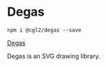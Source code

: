 # Degas

`npm i @cgl2/degas --save`

[Degas](https://s3.amazonaws.com/cgldemo/degas/degas-logo.jpg)

Degas is an SVG drawing library.

